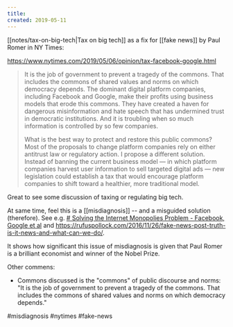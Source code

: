 ```yaml
---
title: 
created: 2019-05-11
---
```


[[notes/tax-on-big-tech|Tax on big tech]] as a fix for [[fake news]] by Paul Romer in NY Times:

https://www.nytimes.com/2019/05/06/opinion/tax-facebook-google.html

> It is the job of government to prevent a tragedy of the commons. That includes the commons of shared values and norms on which democracy depends. The dominant digital platform companies, including Facebook and Google, make their profits using business models that erode this commons. They have created a haven for dangerous misinformation and hate speech that has undermined trust in democratic institutions. And it is troubling when so much information is controlled by so few companies.
>
> What is the best way to protect and restore this public commons? Most of the proposals to change platform companies rely on either antitrust law or regulatory action. I propose a different solution. Instead of banning the current business model — in which platform companies harvest user information to sell targeted digital ads — new legislation could establish a tax that would encourage platform companies to shift toward a healthier, more traditional model.

Great to see some discussion of taxing or regulating big tech.

At same time, feel this is a [[misdiagnosis]] -- and a misguided solution (therefore). See e.g. [# Solving the Internet Monopolies Problem - Facebook, Google et al](https://rufuspollock.com/2018/02/24/solving-the-internet-monopolies-problem-google-facebook-etc/) and https://rufuspollock.com/2016/11/26/fake-news-post-truth-is-it-news-and-what-can-we-do/.

It shows how significant this issue of misdiagnosis is given that Paul Romer is a brilliant economist and winner of the Nobel Prize.

Other commens:

- Commons discussed is the "commons" of public discourse and norms: "It is the job of government to prevent a tragedy of the commons. That includes the commons of shared values and norms on which democracy depends."

#misdiagnosis #nytimes #fake-news